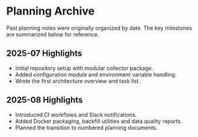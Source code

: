 # Planning Archive

Past planning notes were originally organized by date. The key milestones are summarized below for reference.

## 2025-07 Highlights
- Initial repository setup with modular collector package.
- Added configuration module and environment variable handling.
- Wrote the first architecture overview and task list.

## 2025-08 Highlights
- Introduced CI workflows and Slack notifications.
- Added Docker packaging, backfill utilities and data quality reports.
- Planned the transition to numbered planning documents.

